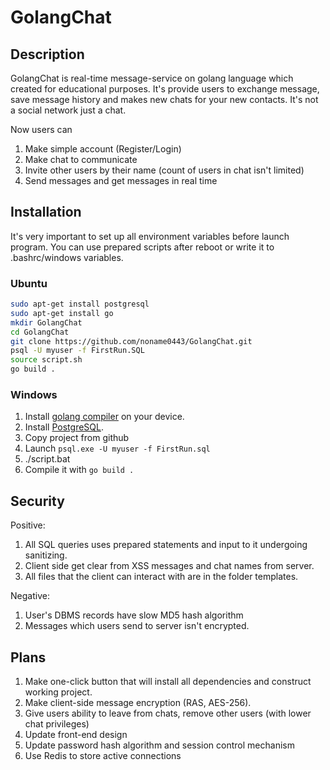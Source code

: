 # GolangChat
## Description
GolangChat is real-time message-service on golang language which created for educational purposes. It's provide users to
exchange message, save message history and makes new chats for your new contacts.
It's not a social network just a chat.

Now users can
1. Make simple account (Register/Login)
2. Make chat to communicate
3. Invite other users by their name (count of users in chat isn't limited)
4. Send messages and get messages in real time
## Installation
It's very important to set up all environment variables before launch program. You can use prepared scripts after reboot or write it to .bashrc/windows variables.
### Ubuntu
```bash
sudo apt-get install postgresql
sudo apt-get install go
mkdir GolangChat
cd GolangChat
git clone https://github.com/noname0443/GolangChat.git
psql -U myuser -f FirstRun.SQL
source script.sh
go build .
```
### Windows
1. Install [golang compiler](https://go.dev/dl/) on your device.
2. Install [PostgreSQL](https://www.postgresql.org/download/).
3. Copy project from github
4. Launch ```psql.exe -U myuser -f FirstRun.sql```
5. ./script.bat
6. Compile it with ```go build .```

## Security
Positive:
1. All SQL queries uses prepared statements and input to it undergoing sanitizing.
2. Client side get clear from XSS messages and chat names from server.
3. All files that the client can interact with are in the folder templates.

Negative:
1. User's DBMS records have slow MD5 hash algorithm
2. Messages which users send to server isn't encrypted.

## Plans

1. Make one-click button that will install all dependencies and construct working
project.
2. Make client-side message encryption (RAS, AES-256).
3. Give users ability to leave from chats, remove other users
   (with lower chat privileges)
4. Update front-end design
5. Update password hash algorithm and session control mechanism
6. Use Redis to store active connections
